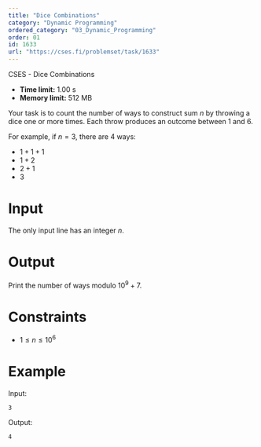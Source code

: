 ```yaml
---
title: "Dice Combinations"
category: "Dynamic Programming"
ordered_category: "03_Dynamic_Programming"
order: 01
id: 1633
url: "https://cses.fi/problemset/task/1633"
---
```


CSES - Dice Combinations

  * **Time limit:** 1.00 s
  * **Memory limit:** 512 MB

Your task is to count the number of ways to construct sum $n$ by throwing a
dice one or more times. Each throw produces an outcome between $1$ and $6$.

For example, if $n=3$, there are $4$ ways:

  * $1+1+1$
  * $1+2$
  * $2+1$
  * $3$

# Input

The only input line has an integer $n$.

# Output

Print the number of ways modulo $10^9+7$.

# Constraints

  * $1 \le n \le 10^6$

# Example

Input:

    
    
    3
    

Output:

    
    
    4
    

